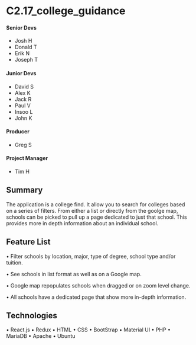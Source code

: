 
# C2.17_college_guidance

#### Senior Devs
- Josh H
- Donald T
- Erik N
- Joseph T

#### Junior Devs
- David S
- Alex K
- Jack R
- Paul V
- Insoo L
- John K

#### Producer
- Greg S

#### Project Manager
- Tim H


Summary
--------------------

The application is a college find. It allow you to search for colleges based on a series of filters. From either a list or directly from the goolge map, schools can be picked to pull up a page dedicated to just that school. This provides more in depth information about an individual school.

Feature List
--------------------

• Filter schools by location, major, type of degree, school type and/or tuition.

• See schools in list format as well as on a Google map.

• Google map repopulates schools when dragged or on zoom level change.

• All schools have a dedicated page that show more in-depth information.

Technologies
--------------------

• React.js
• Redux
• HTML
• CSS
• BootStrap
• Material UI
• PHP
• MariaDB
• Apache
• Ubuntu

